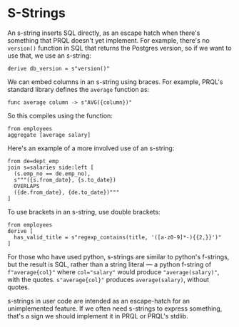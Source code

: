 # S-Strings

An s-string inserts SQL directly, as an escape hatch when there's something that PRQL
doesn't yet implement. For example, there's no `version()` function in SQL that
returns the Postgres version, so if we want to use that, we use an s-string:

```prql
derive db_version = s"version()"
```

We can embed columns in an s-string using braces. For example, PRQL's standard
library defines the `average` function as:

```prql_no_test
func average column -> s"AVG({column})"
```

So this compiles using the function:

```prql
from employees
aggregate [average salary]
```

Here's an example of a more involved use of an s-string:

```prql
from de=dept_emp
join s=salaries side:left [
  (s.emp_no == de.emp_no),
  s"""({s.from_date}, {s.to_date})
  OVERLAPS
  ({de.from_date}, {de.to_date})"""
]
```

To use brackets in an s-string, use double brackets:

```prql
from employees
derive [
  has_valid_title = s"regexp_contains(title, '([a-z0-9]*-){{2,}}')"
]
```

For those who have used python, s-strings are similar to python's f-strings, but
the result is SQL, rather than a string literal — a python f-string of
`f"average{col}"` where `col="salary"` would produce `"average(salary)"`, with
the quotes. `s"average{col}"` produces `average(salary)`, without quotes.

s-strings in user code are intended as an escape-hatch for an unimplemented
feature. If we often need s-strings to express something, that's a sign we
should implement it in PRQL or PRQL's stdlib.
